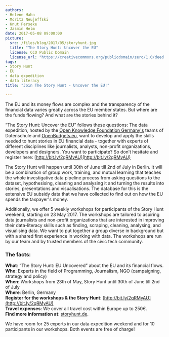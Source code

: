 ```yaml
---
authors: 
- Helene Hahn 
- Moritz Neujeffski 
- Knut Perseke 
- Jasmin Helm
date: 2017-05-08 09:00:00
picture:
  src: /files/blog/2017/05/storyhunt.jpg
  title: "The Story Hunt: Uncover the EU"
  license: CCO Public Domain
  license_url: "https://creativecommons.org/publicdomain/zero/1.0/deed.de"
tags:
- Story Hunt
- EU 
- data expedition
- data literacy
title: "Join The Story Hunt - Uncover the EU!"

---
```


The EU and its money flows are complex and the transparency of the financial data varies greatly across the EU member states. But where are the funds flowing? And what are the stories behind it?

“The Story Hunt: Uncover the EU” follows these questions: The data expedition, hosted by the [Open Knowledge Foundation Germany's](http://okfn.de) teams of Datenschule and [OpenBudgets.eu](http://openbudgets.eu), want to develop and apply the skills needed to hunt stories in EU financial data - together with experts of different disciplines like journalists, analysts, non-profit organizations, developers and designers. You want to participate? So don’t hesitate and register here: [http://bit.ly/2qRMyAU](http://bit.ly/2qRMyAU)
        
The Story Hunt will happen until 30th of June till 2nd of July in Berlin. It will be a combination of group work, training, and mutual learning that teaches the whole investigative data pipeline process from asking questions to the dataset, hypothesising, cleaning and analysing it and turning the results into stories, presentations and visualisations. The database for this is the extensive EU subsidy data that we have collected to find out on how the EU spends the taxpayer's money. 

Additionally, we offer 5 weekly workshops for participants of the Story Hunt weekend, starting on 23 May 2017. The workshops are tailored to aspiring data journalists and non-profit organizations that are interested in improving their data-literacy skills such as finding, scraping, cleaning, analysing, and visualising data. We want to put together a group diverse in background but with a shared first experience in working with data. The workshops are run by our team and by trusted members of the civic tech community. 
        
### The facts: 

**What**: “The Story Hunt: EU Uncovered” about the EU and its financial flows. <br/>
**Who**: Experts in the field of Programming, Journalism, NGO (campaigning, strategy and policy) <br/>
**When**: Workshops from 23th of May, Story Hunt until 30th of June till 2nd of July <br/>
**Where**: Berlin, Germany <br/>
**Register for the workshops & the Story Hunt**: [http://bit.ly/2qRMyAU](http://bit.ly/2qRMyAU) <br/>
**Travel expenses**: We cover all travel cost within Europe up to 250€. <br/>
**Find more information at**: [storyhunt.de](https://storyhunt.de). <br/>

We have room for 25 experts in our data expedition weekend and for 10 participants in our workshops. Both events are free of charge!
